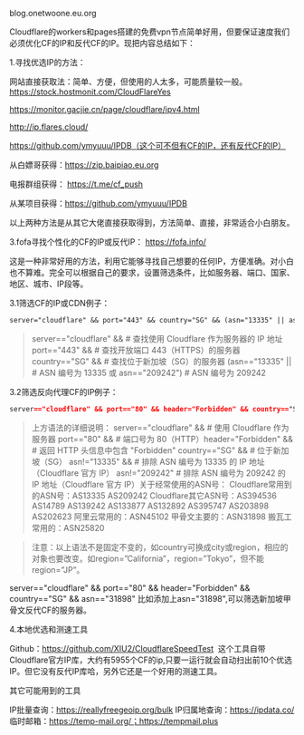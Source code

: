 blog.onetwoone.eu.org 

Cloudflare的workers和pages搭建的免费vpn节点简单好用，但要保证速度我们必须优化CF的IP和反代CF的IP。现把内容总结如下：

1.寻找优选IP的方法：

网站直接获取法：简单、方便，但使用的人太多，可能质量较一般。
https://stock.hostmonit.com/CloudFlareYes

https://monitor.gacjie.cn/page/cloudflare/ipv4.html

http://ip.flares.cloud/

https://github.com/ymyuuu/IPDB（这个可不但有CF的IP，还有反代CF的IP）

从白嫖哥获得：https://zip.baipiao.eu.org

电报群组获得： https://t.me/cf_push

从某项目获得：https://github.com/ymyuuu/IPDB

以上两种方法是从其它大佬直接获取得到，方法简单、直接，非常适合小白朋友。

3.fofa寻找个性化的CF的IP或反代IP：
https://fofa.info/

这是一种非常好用的方法，利用它能够寻找自己想要的任何IP，方便准确。对小白也不算难。完全可以根据自己的要求，设置筛选条件，比如服务器、端口、国家、地区、城市、IP段等。

3.1筛选CF的IP或CDN例子：
~~~md
server="cloudflare" && port="443" && country="SG" && (asn="13335" || asn="209242")
~~~
> server=="cloudflare" && # 查找使用 Cloudflare 作为服务器的 IP 地址 port=="443" && # 查找开放端口 443（HTTPS）的服务器 country=="SG" && # 查找位于新加坡（SG）的服务器 (asn=="13335" || # ASN 编号为 13335 或 asn=="209242") # ASN 编号为 209242

3.2筛选反向代理CF的IP例子：
~~~md
server=="cloudflare" && port=="80" && header="Forbidden" && country=="SG" && asn!="13335" && asn!="209242" 
~~~
> 上方语法的详细说明： 
> server=="cloudflare" && # 使用 Cloudflare 作为服务器 port=="80" && # 端口号为 80（HTTP）header="Forbidden" && # 返回 HTTP 头信息中包含 "Forbidden" country=="SG" && # 位于新加坡（SG） asn!="13335" && # 排除 ASN 编号为 13335 的 IP 地址（Cloudflare 官方 IP） asn!="209242" # 排除 ASN 编号为 209242 的 IP 地址（Cloudflare 官方 IP）关于经常使用的ASN号： Cloudflare常用到的ASN号：AS13335 AS209242 Cloudflare其它ASN号：AS394536 AS14789 AS139242 AS133877	AS132892 AS395747 AS203898 AS202623 阿里云常用的：ASN45102 甲骨文主要的：ASN31898 搬瓦工常用的：ASN25820

> 注意：以上语法不是固定不变的，如country可换成city或region，相应的对象也要改变。如region=”California”，region=”Tokyo”，但不能region=”JP”。

server=="cloudflare" && port=="80" && header="Forbidden" && country=="SG" && asn=="31898" 比如添加上asn="31898",可以筛选新加坡甲骨文反代CF的服务器。

4.本地优选和测速工具

Github：https://github.com/XIU2/CloudflareSpeedTest
 这个工具自带Cloudflare官方IP库，大约有5955个CF的ip,只要一运行就会自动扫出前10个优选IP。但它没有反代IP库哈，另外它还是一个好用的测速工具。

其它可能用到的工具

IP批量查询：https://reallyfreegeoip.org/bulk
IP归属地查询：https://ipdata.co/
临时邮箱：https://temp-mail.org/；https://tempmail.plus


